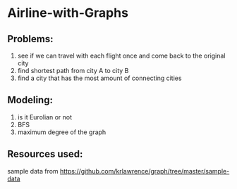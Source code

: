 # Airline-with-Graphs


## Problems:
1. see if we can travel with each flight once and come back to the original city
2. find shortest path from city A to city B
3. find a city that has the most amount of connecting cities

## Modeling:
1. is it Eurolian or not
2. BFS
3. maximum degree of the graph

## Resources used:
sample data from https://github.com/krlawrence/graph/tree/master/sample-data